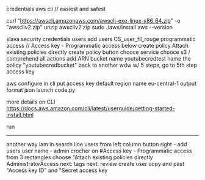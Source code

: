 credentials
aws cli // easiest and safest

curl "https://awscli.amazonaws.com/awscli-exe-linux-x86_64.zip" -o "awscliv2.zip"
unzip awscliv2.zip
sudo ./aws/install
aws --version

slava
security credentials
users
add users
CS_user_fil_rouge
programmatic access // Access key - Programmatic access
below create policy
Attach existing policies directly 
create policy button
chooce service
chooce s3 / comprehend
all actions
add ARN 
bucket name youtubecredtest
name the policy "youtubecredbucket"
back to another wdw w/ 5 steps, 
go to 5th step
access key

aws configure in cli
put access key
default region name  eu-central-1
output format json
launch code.py



more details on CLI
https://docs.aws.amazon.com/cli/latest/userguide/getting-started-install.html

run

---
another way
iam in search line
users from left column
button right - add users
user name - admin
crocher on #Access key - Programmatic access
from 3 rectangles choose "Attach existing policies directly 
AdministratorAccess
next: tags
next: review
create user
copy and past "Access key ID" and "Secret access key 